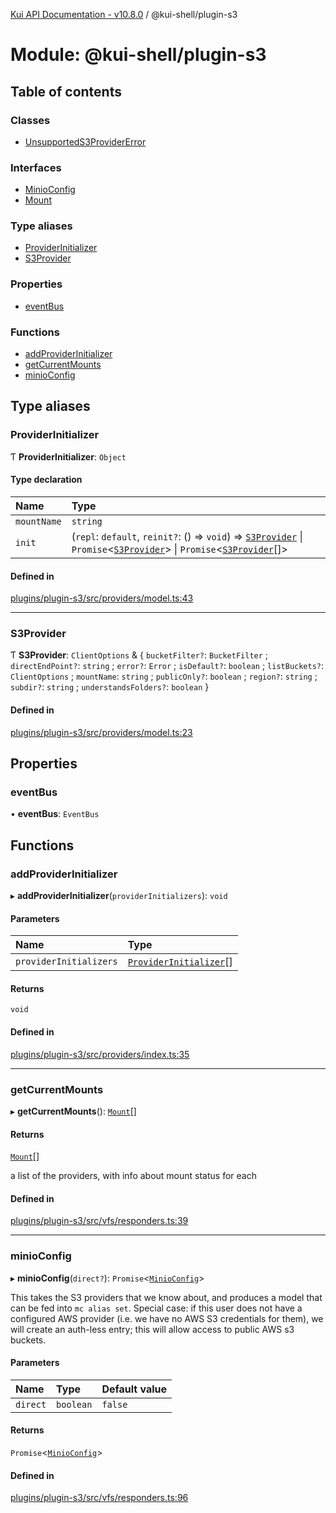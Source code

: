 [Kui API Documentation - v10.8.0](../README.md) / @kui-shell/plugin-s3

# Module: @kui-shell/plugin-s3

## Table of contents

### Classes

- [UnsupportedS3ProviderError](../classes/kui_shell_plugin_s3.UnsupportedS3ProviderError.md)

### Interfaces

- [MinioConfig](../interfaces/kui_shell_plugin_s3.MinioConfig.md)
- [Mount](../interfaces/kui_shell_plugin_s3.Mount.md)

### Type aliases

- [ProviderInitializer](kui_shell_plugin_s3.md#providerinitializer)
- [S3Provider](kui_shell_plugin_s3.md#s3provider)

### Properties

- [eventBus](kui_shell_plugin_s3.md#eventbus)

### Functions

- [addProviderInitializer](kui_shell_plugin_s3.md#addproviderinitializer)
- [getCurrentMounts](kui_shell_plugin_s3.md#getcurrentmounts)
- [minioConfig](kui_shell_plugin_s3.md#minioconfig)

## Type aliases

### ProviderInitializer

Ƭ **ProviderInitializer**: `Object`

#### Type declaration

| Name        | Type                                                                                                                                                                                                                                  |
| :---------- | :------------------------------------------------------------------------------------------------------------------------------------------------------------------------------------------------------------------------------------ |
| `mountName` | `string`                                                                                                                                                                                                                              |
| `init`      | (`repl`: `default`, `reinit?`: () => `void`) => [`S3Provider`](kui_shell_plugin_s3.md#s3provider) \| `Promise`<[`S3Provider`](kui_shell_plugin_s3.md#s3provider)\> \| `Promise`<[`S3Provider`](kui_shell_plugin_s3.md#s3provider)[]\> |

#### Defined in

[plugins/plugin-s3/src/providers/model.ts:43](https://github.com/mra-ruiz/kui/blob/76908b178/plugins/plugin-s3/src/providers/model.ts#L43)

---

### S3Provider

Ƭ **S3Provider**: `ClientOptions` & { `bucketFilter?`: `BucketFilter` ; `directEndPoint?`: `string` ; `error?`: `Error` ; `isDefault?`: `boolean` ; `listBuckets?`: `ClientOptions` ; `mountName`: `string` ; `publicOnly?`: `boolean` ; `region?`: `string` ; `subdir?`: `string` ; `understandsFolders?`: `boolean` }

#### Defined in

[plugins/plugin-s3/src/providers/model.ts:23](https://github.com/mra-ruiz/kui/blob/76908b178/plugins/plugin-s3/src/providers/model.ts#L23)

## Properties

### eventBus

• **eventBus**: `EventBus`

## Functions

### addProviderInitializer

▸ **addProviderInitializer**(`providerInitializers`): `void`

#### Parameters

| Name                   | Type                                                                  |
| :--------------------- | :-------------------------------------------------------------------- |
| `providerInitializers` | [`ProviderInitializer`](kui_shell_plugin_s3.md#providerinitializer)[] |

#### Returns

`void`

#### Defined in

[plugins/plugin-s3/src/providers/index.ts:35](https://github.com/mra-ruiz/kui/blob/76908b178/plugins/plugin-s3/src/providers/index.ts#L35)

---

### getCurrentMounts

▸ **getCurrentMounts**(): [`Mount`](../interfaces/kui_shell_plugin_s3.Mount.md)[]

#### Returns

[`Mount`](../interfaces/kui_shell_plugin_s3.Mount.md)[]

a list of the providers, with info about mount status for each

#### Defined in

[plugins/plugin-s3/src/vfs/responders.ts:39](https://github.com/mra-ruiz/kui/blob/76908b178/plugins/plugin-s3/src/vfs/responders.ts#L39)

---

### minioConfig

▸ **minioConfig**(`direct?`): `Promise`<[`MinioConfig`](../interfaces/kui_shell_plugin_s3.MinioConfig.md)\>

This takes the S3 providers that we know about, and produces a
model that can be fed into `mc alias set`. Special case: if this
user does not have a configured AWS provider (i.e. we have no AWS
S3 credentials for them), we will create an auth-less entry; this
will allow access to public AWS s3 buckets.

#### Parameters

| Name     | Type      | Default value |
| :------- | :-------- | :------------ |
| `direct` | `boolean` | `false`       |

#### Returns

`Promise`<[`MinioConfig`](../interfaces/kui_shell_plugin_s3.MinioConfig.md)\>

#### Defined in

[plugins/plugin-s3/src/vfs/responders.ts:96](https://github.com/mra-ruiz/kui/blob/76908b178/plugins/plugin-s3/src/vfs/responders.ts#L96)
